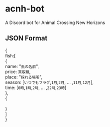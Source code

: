 # acnh-bot
A Discord bot for Animal Crossing New Horizons

## JSON Format
{  
  fish:[  
    {  
      name: "`魚の名前`",  
      price: `買取額`,  
      place: "`採れる場所`",  
      season: [`いつでもフラグ`,`1月`,`2月`, ... ,`11月`,`12月`],  
      time: [`0時`,`1時`,`2時`, ... ,`22時`,`23時`]  
    },  
    {  
      <others continuously>  
    }  
  ]  
}
